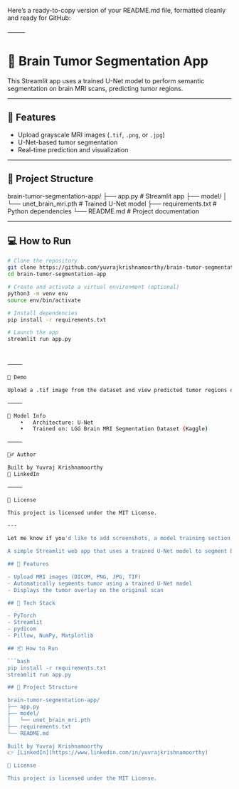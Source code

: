 Here’s a ready-to-copy version of your README.md file, formatted cleanly and ready for GitHub:

⸻



# 🧠 Brain Tumor Segmentation App

This Streamlit app uses a trained U-Net model to perform semantic segmentation on brain MRI scans, predicting tumor regions.

---

## 🚀 Features

- Upload grayscale MRI images (`.tif`, `.png`, or `.jpg`)
- U-Net-based tumor segmentation
- Real-time prediction and visualization

---

## 📁 Project Structure

brain-tumor-segmentation-app/
├── app.py                  # Streamlit app
├── model/
│   └── unet_brain_mri.pth  # Trained U-Net model
├── requirements.txt        # Python dependencies
└── README.md               # Project documentation

---

## 💻 How to Run

```bash
# Clone the repository
git clone https://github.com/yuvrajkrishnamoorthy/brain-tumor-segmentation-app.git
cd brain-tumor-segmentation-app

# Create and activate a virtual environment (optional)
python3 -m venv env
source env/bin/activate

# Install dependencies
pip install -r requirements.txt

# Launch the app
streamlit run app.py



⸻

📸 Demo

Upload a .tif image from the dataset and view predicted tumor regions overlaid on the original scan in real-time.

⸻

🧠 Model Info
	•	Architecture: U-Net
	•	Trained on: LGG Brain MRI Segmentation Dataset (Kaggle)

⸻

🙋‍♂️ Author

Built by Yuvraj Krishnamoorthy
🔗 LinkedIn

⸻

📄 License

This project is licensed under the MIT License.

---

Let me know if you'd like to add screenshots, a model training section, or how to support DICOM uploads too.# 🧠 Brain Tumor Segmentation App

A simple Streamlit web app that uses a trained U-Net model to segment brain tumors from MRI scans.

## 🚀 Features

- Upload MRI images (DICOM, PNG, JPG, TIF)
- Automatically segments tumor using a trained U-Net model
- Displays the tumor overlay on the original scan

## 🧪 Tech Stack

- PyTorch
- Streamlit
- pydicom
- Pillow, NumPy, Matplotlib

## 📦 How to Run

```bash
pip install -r requirements.txt
streamlit run app.py

## 📁 Project Structure

brain-tumor-segmentation-app/
├── app.py
├── model/
│   └── unet_brain_mri.pth
├── requirements.txt
└── README.md

Built by Yuvraj Krishnamoorthy  
👉 [LinkedIn](https://www.linkedin.com/in/yuvrajkrishnamoorthy)

📄 License

This project is licensed under the MIT License.

